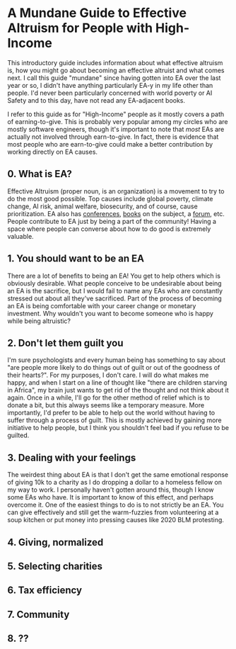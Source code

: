# A Mundane Guide to Effective Altruism for People with High-Income

This introductory guide includes information about what effective altruism is, how you might go about becoming an effective altruist and what comes next. I call this guide "mundane" since having gotten into EA over the last year or so, I didn't have anything particularly EA-y in my life other than people. I'd never been particularly concerned with world poverty or AI Safety and to this day, have not read any EA-adjacent books. 

I refer to this guide as for "High-Income" people as it mostly covers a path of earning-to-give. This is probably very popular among my circles who are mostly software engineers, though it's important to note that *most* EAs are actually not involved through earn-to-give. In fact, there is evidence that most people who are earn-to-give could make a better contribution by working directly on EA causes. 

## 0. What is EA? 

Effective Altruism (proper noun, is an organization) is a movement to try to do the most good possible. Top causes include global poverty, climate change, AI risk, animal welfare, biosecurity, and of course, cause prioritization. EA also has [conferences](https://www.eaglobal.org/), [books](https://forum.effectivealtruism.org/posts/iekQZgWk48P7SC27L/effective-altruism-reading-list) on the subject, a [forum](https://forum.effectivealtruism.org/), etc. People contribute to EA just by being a part of the community! Having a space where people can converse about  how to do good is extremely valuable. 

## 1. You should want to be an EA

There are a lot of benefits to being an EA! You get to help others which is obviously desirable. What people conceive to be undesirable about being an EA is the sacrifice, but I would fail to name any EAs who are constantly stressed out about all they've sacrificed. Part of the process of becoming an EA is being comfortable with your career change or monetary investment. Why wouldn't you want to become someone who is happy while being altruistic? 

## 2. Don't let them guilt you 

I'm sure psychologists and every human being has something to say about "are people more likely to do things out of guilt or out of the goodness of their hearts?". For my purposes, I don't care. I will do what makes me happy, and when I start on a line of thought like "there are children starving in Africa", my brain just wants to get rid of the thought and not think about it again. Once in a while, I'll go for the other method of relief which is to donate a bit, but this always seems like a temporary measure. More importantly, I'd prefer to be able to help out the world without having to suffer through a process of guilt. This is mostly achieved by gaining more initiative to help people, but I think you shouldn't feel bad if you refuse to be guilted. 

## 3. Dealing with your feelings

The weirdest thing about EA is that I don't get the same emotional response of giving 10k to a charity as I do dropping a dollar to a homeless fellow on my way to work. I personally haven't gotten around this, though I know some EAs who have. It is important to know of this effect, and perhaps overcome it. One of the easiest things to do is to not strictly be an EA. You can give effectively and still get the warm-fuzzies from volunteering at a soup kitchen or put money into pressing causes like 2020 BLM protesting.  

## 4. Giving, normalized

## 5. Selecting charities

## 6. Tax efficiency

## 7. Community 

## 8. ?? 


